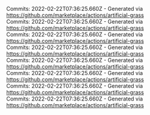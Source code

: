 Commits: 2022-02-22T07:36:25.660Z - Generated via https://github.com/marketplace/actions/artificial-grass
<br>
Commits: 2022-02-22T07:36:25.660Z - Generated via https://github.com/marketplace/actions/artificial-grass
<br>
Commits: 2022-02-22T07:36:25.660Z - Generated via https://github.com/marketplace/actions/artificial-grass
<br>
Commits: 2022-02-22T07:36:25.660Z - Generated via https://github.com/marketplace/actions/artificial-grass
<br>
Commits: 2022-02-22T07:36:25.660Z - Generated via https://github.com/marketplace/actions/artificial-grass
<br>
Commits: 2022-02-22T07:36:25.660Z - Generated via https://github.com/marketplace/actions/artificial-grass
<br>
Commits: 2022-02-22T07:36:25.660Z - Generated via https://github.com/marketplace/actions/artificial-grass
<br>
Commits: 2022-02-22T07:36:25.660Z - Generated via https://github.com/marketplace/actions/artificial-grass
<br>

